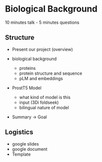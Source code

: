 # Biological Background

10 minutes talk - 5 minutes questions

## Structure
- Present our project (overview)

- biological background 
    - proteins
    - protein structure and sequence
    - pLM and embeddings 

- ProstT5 Model 
    - what kind of model is this
    - input (3Di foldseek) 
    - bilingual nature of model

- Summary -> Goal

## Logistics
- google slides
- google document
- Template